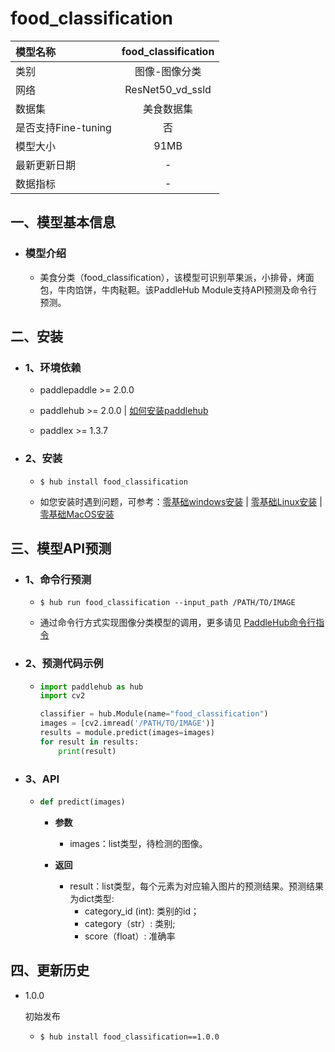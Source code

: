 # food_classification

|模型名称|food_classification|
| :--- | :---: |
|类别|图像-图像分类|
|网络|ResNet50_vd_ssld|
|数据集|美食数据集|
|是否支持Fine-tuning|否|
|模型大小|91MB|
|最新更新日期|-|
|数据指标|-|


## 一、模型基本信息



- ### 模型介绍

  - 美食分类（food_classification），该模型可识别苹果派，小排骨，烤面包，牛肉馅饼，牛肉鞑靼。该PaddleHub Module支持API预测及命令行预测。

## 二、安装

- ### 1、环境依赖  

  - paddlepaddle >= 2.0.0  

  - paddlehub >= 2.0.0  | [如何安装paddlehub](../../../../docs/docs_ch/get_start/installation.rst)

  - paddlex >= 1.3.7


- ### 2、安装

  - ```shell
    $ hub install food_classification
    ```
  - 如您安装时遇到问题，可参考：[零基础windows安装](../../../../docs/docs_ch/get_start/windows_quickstart.md)
 | [零基础Linux安装](../../../../docs/docs_ch/get_start/linux_quickstart.md) | [零基础MacOS安装](../../../../docs/docs_ch/get_start/mac_quickstart.md)

## 三、模型API预测

- ### 1、命令行预测

  - ```shell
    $ hub run food_classification --input_path /PATH/TO/IMAGE
    ```
  - 通过命令行方式实现图像分类模型的调用，更多请见 [PaddleHub命令行指令](../../../../docs/docs_ch/tutorial/cmd_usage.rst)

- ### 2、预测代码示例

  - ```python
    import paddlehub as hub
    import cv2

    classifier = hub.Module(name="food_classification")
    images = [cv2.imread('/PATH/TO/IMAGE')]
    results = module.predict(images=images)
    for result in results:
        print(result)
    ```

- ### 3、API

  - ```python
    def predict(images)
    ```

    - **参数**
      - images：list类型，待检测的图像。

    - **返回**
      - result：list类型，每个元素为对应输入图片的预测结果。预测结果为dict类型:
        - category_id (int): 类别的id；
        - category（str）: 类别;
        - score（float）: 准确率





## 四、更新历史

* 1.0.0

  初始发布

  - ```shell
    $ hub install food_classification==1.0.0
    ```
